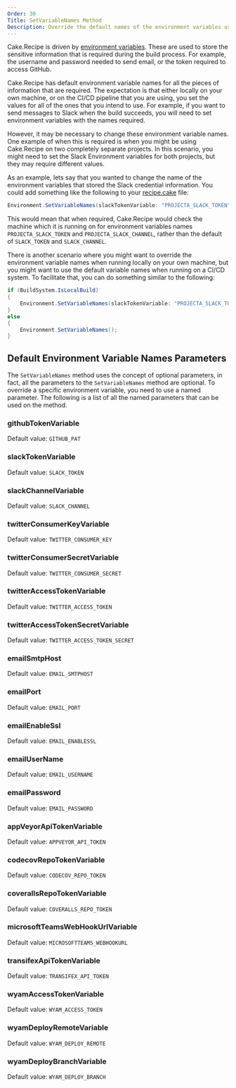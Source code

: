 ```yaml
---
Order: 30
Title: SetVariableNames Method
Description: Override the default names of the environment variables used by Cake.Recipe
---
```


Cake.Recipe is driven by [environment variables](./environment-variables).  These are used to store the sensitive information that is required during the build process.  For example, the username and password needed to send email, or the token required to access GitHub.

Cake.Recipe has default environment variable names for all the pieces of information that are required.  The expectation is that either locally on your own machine, or on the CI/CD pipeline that you are using, you set the values for all of the ones that you intend to use.  For example, if you want to send messages to Slack when the build succeeds, you will need to set environment variables with the names required.

However, it may be necessary to change these environment variable names.  One example of when this is required is when you might be using Cake.Recipe on two completely separate projects.  In this scenario, you might need to set the Slack Environment variables for both projects, but they may require different values.

As an example, lets say that you wanted to change the name of the environment variables that stored the Slack credential information.  You could add something like the following to your [recipe.cake](./recipe-cake) file:

```csharp
Environment.SetVariableNames(slackTokenVariable: "PROJECTA_SLACK_TOKEN", slackChannelVariable: "PROJECTA_SLACK_CHANNEL");
```

This would mean that when required, Cake.Recipe would check the machine which it is running on for environment variables names `PROJECTA_SLACK_TOKEN` and `PROJECTA_SLACK_CHANNEL`, rather than the default of `SLACK_TOKEN` and `SLACK_CHANNEL`.

There is another scenario where you might want to override the environment variable names when running locally on your own machine, but you might want to use the default variable names when running on a CI/CD system.  To facilitate that, you can do something similar to the following:

```csharp
if (BuildSystem.IsLocalBuild)
{
    Environment.SetVariableNames(slackTokenVariable: "PROJECTA_SLACK_TOKEN", slackChannelVariable: "PROJECTA_SLACK_CHANNEL");
}
else
{
    Environment.SetVariableNames();
}
```

## Default Environment Variable Names Parameters

The `SetVariableNames` method uses the concept of optional parameters, in fact, all the parameters to the `SetVariableNames` method are optional.  To override a specific environment variable, you need to use a named parameter.  The following is a list of all the named parameters that can be used on the method.

### githubTokenVariable

Default value: `GITHUB_PAT`

### slackTokenVariable

Default value: `SLACK_TOKEN`

### slackChannelVariable

Default value: `SLACK_CHANNEL`

### twitterConsumerKeyVariable

Default value: `TWITTER_CONSUMER_KEY`

### twitterConsumerSecretVariable

Default value: `TWITTER_CONSUMER_SECRET`

### twitterAccessTokenVariable

Default value: `TWITTER_ACCESS_TOKEN`

### twitterAccessTokenSecretVariable

Default value: `TWITTER_ACCESS_TOKEN_SECRET`

### emailSmtpHost

Default value: `EMAIL_SMTPHOST`

### emailPort

Default value: `EMAIL_PORT`

### emailEnableSsl

Default value: `EMAIL_ENABLESSL`

### emailUserName

Default value: `EMAIL_USERNAME`

### emailPassword

Default value: `EMAIL_PASSWORD`

### appVeyorApiTokenVariable

Default value: `APPVEYOR_API_TOKEN`

### codecovRepoTokenVariable

Default value: `CODECOV_REPO_TOKEN`

### coverallsRepoTokenVariable

Default value: `COVERALLS_REPO_TOKEN`

### microsoftTeamsWebHookUrlVariable

Default value: `MICROSOFTTEAMS_WEBHOOKURL`

### transifexApiTokenVariable

Default value: `TRANSIFEX_API_TOKEN`

### wyamAccessTokenVariable

Default value: `WYAM_ACCESS_TOKEN`

### wyamDeployRemoteVariable

Default value: `WYAM_DEPLOY_REMOTE`

### wyamDeployBranchVariable

Default value: `WYAM_DEPLOY_BRANCH`
